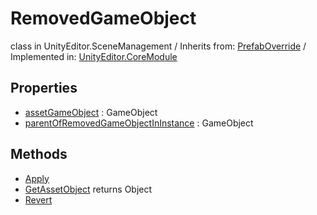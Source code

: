 # RemovedGameObject
class in UnityEditor.SceneManagement
 / Inherits from: <a href="https://docs.unity3d.com/6000.1/Documentation/ScriptReference/PrefabOverride.html">PrefabOverride</a> / Implemented in: <a href="https://docs.unity3d.com/6000.1/Documentation/ScriptReference/UnityEditor.CoreModule.html">UnityEditor.CoreModule</a>

## Properties
- <a href="https://docs.unity3d.com/6000.1/Documentation/ScriptReference/RemovedGameObject-assetGameObject.html">assetGameObject</a> : GameObject
- <a href="https://docs.unity3d.com/6000.1/Documentation/ScriptReference/RemovedGameObject-parentOfRemovedGameObjectInInstance.html">parentOfRemovedGameObjectInInstance</a> : GameObject

## Methods
- <a href="https://docs.unity3d.com/6000.1/Documentation/ScriptReference/RemovedGameObject.Apply.html">Apply</a>
- <a href="https://docs.unity3d.com/6000.1/Documentation/ScriptReference/RemovedGameObject.GetAssetObject.html">GetAssetObject</a> returns Object
- <a href="https://docs.unity3d.com/6000.1/Documentation/ScriptReference/RemovedGameObject.Revert.html">Revert</a>

